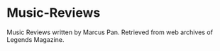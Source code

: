 # Music-Reviews
Music Reviews written by Marcus Pan. Retrieved from web archives of Legends Magazine.
